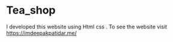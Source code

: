 # Tea_shop
I developed this website using Html css . To see the website visit https://imdeepakpatidar.me/
